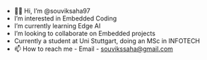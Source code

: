 - 👋🏽 Hi, I’m @souviksaha97
- I’m interested in Embedded Coding
- I’m currently learning Edge AI
- I’m looking to collaborate on Embedded projects
- Currently a student at Uni Stuttgart, doing an MSc in INFOTECH
- 📫 How to reach me - Email - souvikssaha@gmail.com

<!---
souviksaha97/souviksaha97 is a ✨ special ✨ repository because its `README.md` (this file) appears on your GitHub profile.
You can click the Preview link to take a look at your changes.
--->
